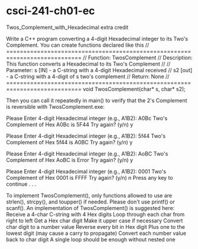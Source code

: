 # csci-241-ch01-ec
Twos_Complement_with_Hexadecimal extra credit

Write a C++ program converting a 4-digit Hexadecimal integer to its Two's Complement. You can create functions declared like this
// ============================================================================
// Function:	TwosComplement
// Description: This function converts a Hexadecimal to its Two's Complement
//
// Parameter:   s [IN] - a C-string with a 4-digit Hexadecimal received
//              s2 [out] - a C-string with a 4-digit of s two's complement
// Return:      None
// ============================================================================
void TwosComplement(char* s, char* s2);


Then you can call it repeatedly in main() to verify that the 2's Complement is reversible with TwosComplement.exe:

Please Enter 4-digit Hexadecimal integer (e.g., A1B2): A0Bc
Two's Complement of Hex A0Bc is 5F44
Try again? (y/n) y

Please Enter 4-digit Hexadecimal integer (e.g., A1B2): 5f44
Two's Complement of Hex 5f44 is A0BC
Try again? (y/n) y

Please Enter 4-digit Hexadecimal integer (e.g., A1B2): AoBC
Two's Complement of Hex AoBC is Error
Try again? (y/n) y

Please Enter 4-digit Hexadecimal integer (e.g., A1B2): 0001
Two's Complement of Hex 0001 is FFFF
Try again? (y/n) n
Press any key to continue . . .


To implement TwosComplement(), only functions allowed to use are strlen(), strcpy(), and toupper() if needed. Please don't use printf() or scanf(). An implementation of TwosComplement() is suggested here:
  Receive a 4-char C-string with 4 Hex digits
  Loop through each char from right to left
  Get a Hex char digit
  Make it upper case if necessary
  Convert char digit to a number value
  Reverse every bit in Hex digit
  Plus one to the lowest digit (may cause a carry to propagate)
  Convert each number value back to char digit
A single loop should be enough without nested one
